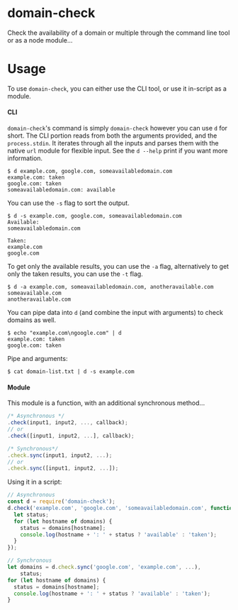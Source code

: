 # domain-check
Check the availability of a domain or multiple through the command line tool or as a node module...

# Usage
To use `domain-check`, you can either use the CLI tool, or use it in-script as a module.

#### CLI
`domain-check`'s command is simply `domain-check` however you can use `d` for short.  The CLI portion reads from both the arguments provided, and the `process.stdin`.  It iterates through all the inputs and parses them with the native `url` module for flexible input.  See the `d --help` print if you want more information.

```
$ d example.com, google.com, someavailabledomain.com
example.com: taken
google.com: taken
someavailabledomain.com: available
```

You can use the `-s` flag to sort the output.
```
$ d -s example.com, google.com, someavailabledomain.com
Available:
someavailabledomain.com

Taken:
example.com
google.com
```

To get only the available results, you can use the `-a` flag, alternatively to get only the taken results, you can use the `-t` flag.
```
$ d -a example.com, someavailabledomain.com, anotheravailable.com
someavailable.com
anotheravailable.com
```

You can pipe data into `d` (and combine the input with arguments) to check domains as well.
```
$ echo "example.com\ngoogle.com" | d
example.com: taken
google.com: taken
```

Pipe and arguments:
```
$ cat domain-list.txt | d -s example.com
```

#### Module
This module is a function, with an additional synchronous method...

```javascript
/* Asynchronous */
.check(input1, input2, ..., callback);
// or
.check([input1, input2, ...], callback);

/* Synchronous*/
.check.sync(input1, input2, ...);
// or
.check.sync([input1, input2, ...]);
```

Using it in a script:
```javascript
// Asynchronous
const d = require('domain-check');
d.check('example.com', 'google.com', 'someavailabledomain.com', function(err, domains){
  let status;
  for (let hostname of domains) {
    status = domains[hostname];
    console.log(hostname + ': ' + status ? 'available' : 'taken');
  }
});

// Synchronous
let domains = d.check.sync('google.com', 'example.com', ...),
    status;
for (let hostname of domains) {
  status = domains[hostname];
  console.log(hostname + ': ' + status ? 'available' : 'taken');
}
```
